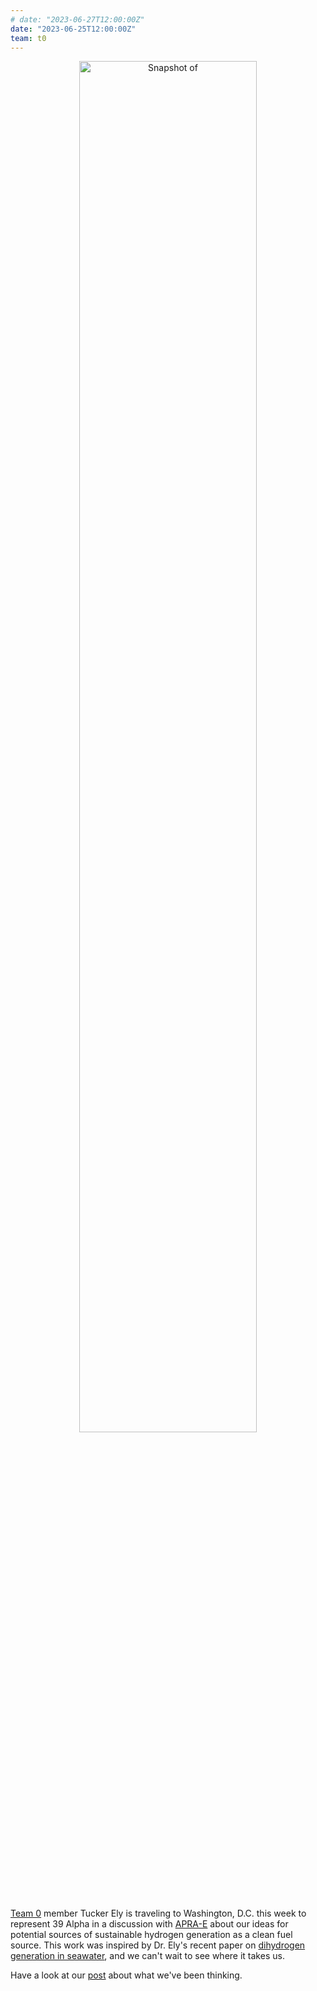 ```yaml
---
# date: "2023-06-27T12:00:00Z"
date: "2023-06-25T12:00:00Z"
team: t0
---
```

<div align="center" style="margin-bottom: 30px">
    <img width="75%" src="/team/posts/2023-06-29-team-0-explores-hydrogen/H2_header.png" alt="Snapshot of "Huge Variation in Hydrogen Generation During Seawater Alteration of Ultramafic Rocks"" />
</div>

[Team 0](/team) member Tucker Ely is traveling to Washington, D.C. this week to represent 39 Alpha
in a discussion with [APRA-E](https://arpa-e.energy.gov/) about our ideas for potential sources of
sustainable hydrogen generation as a clean fuel source. This work was inspired by Dr. Ely's recent
paper on [dihydrogen generation in seawater](https://doi.org/10.1029/2022GC010658), and we can't
wait to see where it takes us.

Have a look at our [post](/team/posts/2023-06-29-team-0-explores-hydrogen) about what we've been
thinking.
